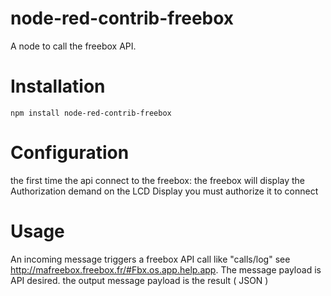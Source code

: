 # node-red-contrib-freebox

A node to call the freebox API.


# Installation
```
npm install node-red-contrib-freebox
```

# Configuration

the first time the api connect to the freebox:
 the freebox will display the Authorization demand on the LCD Display
you must authorize it to connect 

# Usage

An incoming message triggers a freebox API call like "calls/log" see http://mafreebox.freebox.fr/#Fbx.os.app.help.app.
The message payload is API desired.
the output message payload is the result ( JSON )
